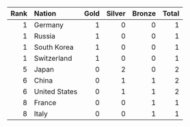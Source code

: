 |   Rank | Nation        |   Gold |   Silver |   Bronze |   Total |
|-------:|:--------------|-------:|---------:|---------:|--------:|
|      1 | Germany       |      1 |        0 |        0 |       1 |
|      1 | Russia        |      1 |        0 |        0 |       1 |
|      1 | South Korea   |      1 |        0 |        0 |       1 |
|      1 | Switzerland   |      1 |        0 |        0 |       1 |
|      5 | Japan         |      0 |        2 |        0 |       2 |
|      6 | China         |      0 |        1 |        1 |       2 |
|      6 | United States |      0 |        1 |        1 |       2 |
|      8 | France        |      0 |        0 |        1 |       1 |
|      8 | Italy         |      0 |        0 |        1 |       1 |